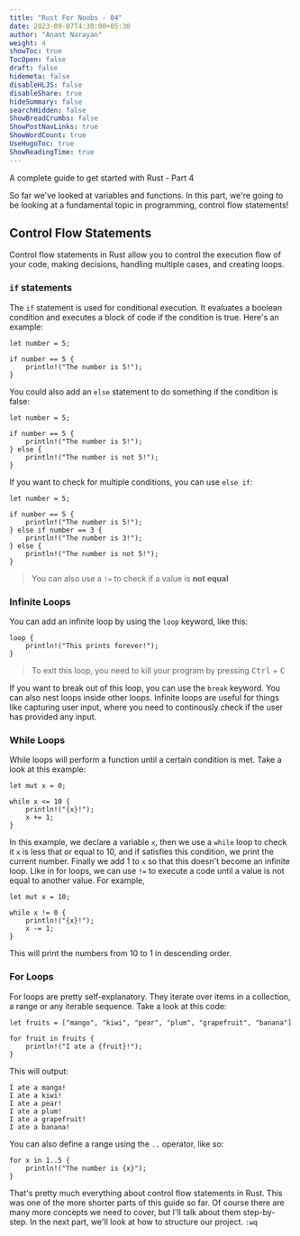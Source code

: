 ```yaml
---
title: "Rust For Noobs - 04"
date: 2023-09-07T4:30:00+05:30
author: "Anant Narayan"
weight: 4
showToc: true
TocOpen: false
draft: false
hidemeta: false
disableHLJS: false
disableShare: true
hideSummary: false
searchHidden: false
ShowBreadCrumbs: false
ShowPostNavLinks: true
ShowWordCount: true
UseHugoToc: true
ShowReadingTime: true
---
```


A complete guide to get started with Rust - Part 4

<!--more-->

So far we've looked at variables and functions. In this part, we're going to be looking at a fundamental topic in programming, control flow statements!

## Control Flow Statements
Control flow statements in Rust allow you to control the execution flow of your code, making decisions, handling multiple cases, and creating loops.

### `if` statements
The `if` statement is used for conditional execution. It evaluates a boolean condition and executes a block of code if the condition is true. Here's an example:
```
let number = 5;

if number == 5 {
    println!("The number is 5!");
}
```

You could also add an `else` statement to do something if the condition is false:
```
let number = 5;

if number == 5 {
    println!("The number is 5!");
} else {
    println!("The number is not 5!");
}
```
If you want to check for multiple conditions, you can use `else if`:
```
let number = 5;

if number == 5 {
    println!("The number is 5!");
} else if number == 3 {
    println!("The number is 3!");
} else {
    println!("The number is not 5!");
}
```

> You can also use a `!=` to check if a value is **not equal**

### Infinite Loops
You can add an infinite loop by using the `loop` keyword, like this:
```
loop {
    println!("This prints forever!");
}
```
> To exit this loop, you need to kill your program by pressing <kbd>Ctrl</kbd> + <kbd>C</kbd>

If you want to break out of this loop, you can use the `break` keyword. You can also nest loops inside other loops. Infinite loops are useful for things like capturing user input, where you need to continously check if the user has provided any input.

### While Loops
While loops will perform a function until a certain condition is met. Take a look at this example:
```
let mut x = 0;

while x <= 10 {
    println!("{x}!");
    x += 1;
}
```

In this example, we declare a variable `x`, then we use a `while` loop to check it `x` is less that or equal to 10, and if satisfies this condition, we print the current number. Finally we add 1 to `x` so that this doesn't become an infinite loop. Like in for loops, we can use `!=` to execute a code until a value is not equal to another value. For example,
```
let mut x = 10;

while x != 0 {
    println!("{x}!");
    x -= 1;
}
```
This will print the numbers from 10 to 1 in descending order.

### For Loops
For loops are pretty self-explanatory. They iterate over items in a collection, a range or any iterable sequence. Take a look at this code:
```
let fruits = ["mango", "kiwi", "pear", "plum", "grapefruit", "banana"]

for fruit in fruits {
    println!("I ate a {fruit}!");
}
```

This will output:
```text
I ate a mango!
I ate a kiwi!
I ate a pear!
I ate a plum!
I ate a grapefruit!
I ate a banana!
```

You can also define a range using the `..` operator, like so:
```
for x in 1..5 {
    println!("The number is {x}");
}
```

That's pretty much everything about control flow statements in Rust. This was one of the more shorter parts of this guide so far. Of course there are many more concepts we need to cover, but I'll talk about them step-by-step. In the next part, we'll look at how to structure our project. `:wq`